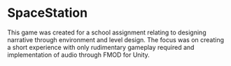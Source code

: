 # SpaceStation

This game was created for a school assignment relating to designing narrative through environment and level design.
The focus was on creating a short experience with only rudimentary gameplay required and implementation of audio through FMOD for Unity.
